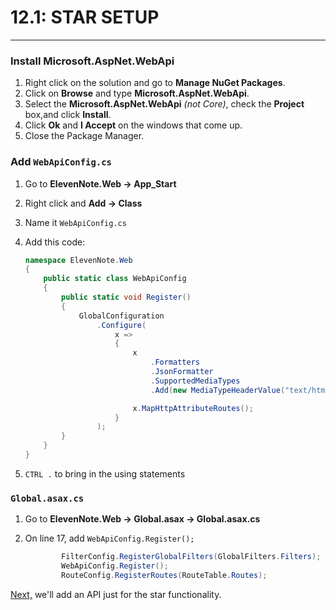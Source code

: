 # 12.1: STAR SETUP
---
### Install **Microsoft.AspNet.WebApi**
1. Right click on the solution and go to **Manage NuGet Packages**.
2. Click on **Browse** and type **Microsoft.AspNet.WebApi**.
3. Select the **Microsoft.AspNet.WebApi** *(not Core)*, check the **Project** box,and click **Install**.
4. Click **Ok** and **I Accept** on the windows that come up.
5. Close the Package Manager.

### Add `WebApiConfig.cs`
1. Go to **ElevenNote.Web -> App_Start**
2. Right click and **Add -> Class**
3. Name it `WebApiConfig.cs`
4. Add this code:

    ```cs
    namespace ElevenNote.Web
    {
        public static class WebApiConfig
        {
            public static void Register()
            {
                GlobalConfiguration
                    .Configure(
                        x =>
                        {
                            x
                                .Formatters
                                .JsonFormatter
                                .SupportedMediaTypes
                                .Add(new MediaTypeHeaderValue("text/html"));

                            x.MapHttpAttributeRoutes();
                        }
                    );
            }
        }
    }
    ```
5. `CTRL .` to bring in the using statements

### `Global.asax.cs`
1. Go to **ElevenNote.Web -> Global.asax -> Global.asax.cs**
2. On line 17, add `WebApiConfig.Register();`

    ```cs
            FilterConfig.RegisterGlobalFilters(GlobalFilters.Filters);
            WebApiConfig.Register();
            RouteConfig.RegisterRoutes(RouteTable.Routes);
    ```

[Next,](12.2-StarApi.md) we'll add an API just for the star functionality. 